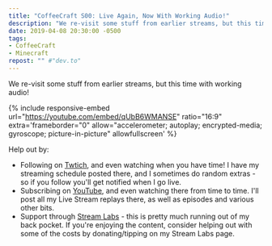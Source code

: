 ```yaml
---
title: "CoffeeCraft S00: Live Again, Now With Working Audio!"
description: "We re-visit some stuff from earlier streams, but this time with working audio!"
date: 2019-04-08 20:30:00 -0500
tags:
- CoffeeCraft
- Minecraft
repost: "" #"dev.to"
---
```


We re-visit some stuff from earlier streams, but this time with working audio!
<!--more-->

{% include responsive-embed url="https://youtube.com/embed/qUbB6WMANSE" ratio="16:9" extra='frameborder="0" allow="accelerometer; autoplay; encrypted-media; gyroscope; picture-in-picture" allowfullscreen' %}

Help out by:
 * Following on [Twtich](https://twitch.tv/AnonJr_Live), and even watching when you have time! I have my streaming schedule posted there, and I sometimes do random extras - so if you follow you'll get notified when I go live.
 * Subscribing on [YouTube](http://www.youtube.com/channel/UCXafqhKHbkSUIrq0LAuu0tw), and even watching there from time to time. I'll post all my Live Stream replays there, as well as episodes and various other bits.
 * Support through [Stream Labs](https://streamlabs.com/anonjr_live) - this is pretty much running out of my back pocket. If you're enjoying the content, consider helping out with some of the costs by donating/tipping on my Stream Labs page.